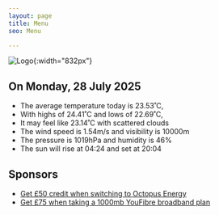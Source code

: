 ```yaml
---
layout: page
title: Menu
seo: Menu

---
```


![Logo](/images/logo.jpg){:width="832px"}

<!-- weather_marker starts -->
## On Monday, 28 July 2025

- The average temperature today is 23.53˚C,
- With highs of 24.41˚C and lows of 22.69˚C,
- It may feel like 23.14˚C with scattered clouds
- The wind speed is 1.54m/s and visibility is 10000m
- The pressure is 1019hPa and humidity is 46%
- The sun will rise at 04:24 and set at 20:04

<!-- weather_marker ends -->

## Sponsors

- [Get £50 credit when switching to Octopus Energy](https://bit.ly/3oD1nnS)
- [Get £75 when taking a 1000mb YouFibre broadband plan](https://aklam.io/91zWhU?)
